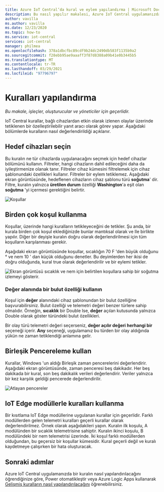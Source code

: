 ```yaml
---
title: Azure IoT Central’da kural ve eylem yapılandırma | Microsoft Docs
description: Bu nasıl yapılır makalesi, Azure IoT Central uygulamanızda telemetri tabanlı kuralları ve eylemleri nasıl yapılandıracağınızı bir Oluşturucu olarak gösterir.
author: vavilla
ms.author: vavilla
ms.date: 12/23/2020
ms.topic: how-to
ms.service: iot-central
services: iot-central
manager: philmea
ms.openlocfilehash: 378a1dbcfbc89cdf9b24dc2490db583f1135b9a2
ms.sourcegitcommit: f28ebb95ae9aaaff3f87d8388a09b41e0b3445b5
ms.translationtype: MT
ms.contentlocale: tr-TR
ms.lasthandoff: 03/29/2021
ms.locfileid: "97796797"
---
```

# <a name="configure-rules"></a>Kuralları yapılandırma

*Bu makale, işleçler, oluşturucular ve yöneticiler için geçerlidir.*

IoT Central kurallar, bağlı cihazlardan etkin olarak izlenen olaylar üzerinde tetiklenen bir özelleştirilebilir yanıt aracı olarak görev yapar. Aşağıdaki bölümlerde kuralların nasıl değerlendirildiği açıklanır.

## <a name="select-target-devices"></a>Hedef cihazları seçin

Bu kuralın ne tür cihazlarda uygulanacağını seçmek için hedef cihazlar bölümünü kullanın. Filtreler, hangi cihazların dahil edileceğini daha da iyileştirmenize olanak tanır. Filtreler cihaz kümesini filtrelemek için cihaz şablonundaki özellikleri kullanır. Filtreler bir eylem tetiklemez. Aşağıdaki ekran görüntüsünde, hedeflenen cihazların cihaz şablonu türü **soğutma**' dir. Filtre, kuralın yalnızca **üretilen durum** özelliği **Washington**'a eşit olan **soğutma** 'yi içermesi gerektiğini belirtir.

![Koşullar](media/howto-configure-rules/filters.png)

## <a name="use-multiple-conditions"></a>Birden çok koşul kullanma

Koşullar, üzerinde hangi kuralların tetikleyeceğini de tetikler. Şu anda, bir kurala birden çok koşul eklediğinizde bunlar mantıksal olarak ve Ile birlikte yapılır. Diğer bir deyişle kuralın doğru olarak değerlendirilmesi için tüm koşulların karşılanması gerekir.  

Aşağıdaki ekran görüntüsünde koşullar, sıcaklığın 70 F 'den büyük olduğunu &deg; ve nem 10 ' dan küçük olduğunu denetler. Bu deyimlerden her ikisi de doğru olduğunda, kural true olarak değerlendirilir ve bir eylemi tetikler.

![Ekran görüntüsü sıcaklık ve nem için belirtilen koşullara sahip bir soğutma izlemeyi gösterir.](media/howto-configure-rules/conditions.png)

### <a name="use-a-cloud-property-in-a-value-field"></a>Değer alanında bir bulut özelliği kullanın

Koşul için **değer** alanındaki cihaz şablonundan bir bulut özelliğine başvurabilirsiniz. Bulut özelliği ve telemetri değeri benzer türlere sahip olmalıdır. Örneğin, **sıcaklık** bir Double Ise, **değer** açılan kutusunda yalnızca Double olarak göster türündeki bulut özellikleri.

Bir olay türü telemetri değeri seçerseniz, **değer açılır değeri** **herhangi bir** seçeneği içerir. **Any** seçeneği, uygulamanız bu türden bir olay aldığında yükün ne zaman tetiklendiği anlamına gelir.

## <a name="use-aggregate-windowing"></a>Birleşik Pencereleme kullan

Kurallar, Windows 'un aldığı Birleşik zaman pencerelerini değerlendirir. Aşağıdaki ekran görüntüsünde, zaman penceresi beş dakikadır. Her beş dakikada bir kural, son beş dakikalık verileri değerlendirir. Veriler yalnızca bir kez karşılık geldiği pencerede değerlendirilir.

![Atlayan pencereler](media/howto-configure-rules/tumbling-window.png)

## <a name="use-rules-with-iot-edge-modules"></a>IoT Edge modüllerle kuralları kullanma

Bir kısıtlama IoT Edge modüllerine uygulanan kurallar için geçerlidir. Farklı modüllerden gelen telemetri kuralları geçerli kurallar olarak değerlendirilmez. Örnek olarak aşağıdakileri yapın. Kuralın ilk koşulu, A modülünden bir sıcaklık telemetrisine sahiptir. Kuralın ikinci koşulu, B modülündeki bir nem telemetrisi üzerinde. İki koşul farklı modüllerden olduğundan, bu geçersiz bir koşullar kümesidir. Kural geçerli değil ve kuralı kaydetmeye çalışırken bir hata oluşturacak.

## <a name="next-steps"></a>Sonraki adımlar

Azure IoT Central uygulamanızda bir kuralın nasıl yapılandırılacağını öğrendiğinize göre, Power otomatikleştir veya Azure Logic Apps kullanarak [Gelişmiş kuralların nasıl yapılandırılacağını](howto-configure-rules-advanced.md) öğrenebilirsiniz.
